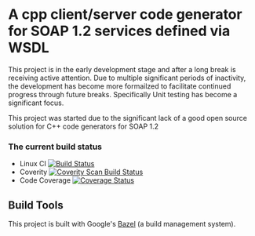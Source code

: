 # A cpp client/server code generator for SOAP 1.2 services defined via WSDL
This project is in the early development stage and after a long break is receiving active attention. Due to multiple significant periods of inactivity, the development has become more formailzed to facilitate continued progress through future breaks. Specifically Unit testing has become a significant focus.

This project was started due to the significant lack of a good open source solution for C++ code generators for SOAP 1.2

### The current build status
- Linux CI [![Build Status](https://secure.travis-ci.org/Foran/wsdl2cpp.png?branch=master)](https://travis-ci.org/Foran/wsdl2cpp)
- Coverity [![Coverity Scan Build Status](https://img.shields.io/coverity/scan/11954.svg)](https://scan.coverity.com/projects/foran-wsdl2cpp)
- Code Coverage [![Coverage Status](https://coveralls.io/repos/github/Foran/wsdl2cpp/badge.svg?branch=master)](https://coveralls.io/github/Foran/wsdl2cpp?branch=master)

## Build Tools
This project is built with Google's [Bazel](http://bazel.build) (a build management system).
